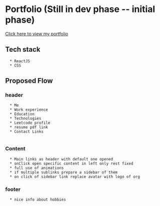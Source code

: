 #  Portfolio (Still in dev phase -- initial phase)
<a href="https://ajayg51-portfolio.web.app/"> Click here to view my portfolio</a>

## Tech stack
```
  * ReactJS
  * CSS
```

## Proposed Flow
### header
```
  * Me
  * Work experience
  * Education
  * Technologies
  * Leetcode profile
  * resume pdf link
  * Contact Links
  
```

### Content

```
  * Main links as header with default one opened
  * onClick open specific content in left only rest fixed
  * full use of animations
  * if multiple sublinks prepare a sidebar of them
  * on click of sidebar link replace avatar with logo of org
```

### footer
```
  * nice info about hobbies
```

